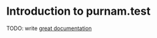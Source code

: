 # Introduction to purnam.test

TODO: write [great documentation](http://jacobian.org/writing/great-documentation/what-to-write/)
